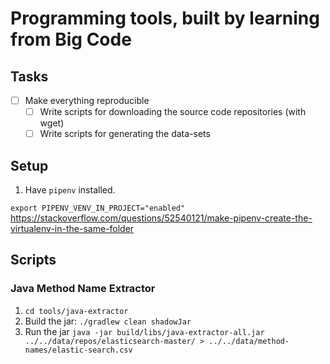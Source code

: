 # Programming tools, built by learning from Big Code

## Tasks

- [ ] Make everything reproducible
  - [ ] Write scripts for downloading the source code repositories (with wget)
  - [ ] Write scripts for generating the data-sets

## Setup

1. Have `pipenv` installed.

`export PIPENV_VENV_IN_PROJECT="enabled"`
<https://stackoverflow.com/questions/52540121/make-pipenv-create-the-virtualenv-in-the-same-folder>

## Scripts

### Java Method Name Extractor

1. `cd tools/java-extractor`
1. Build the jar: `./gradlew clean shadowJar`
1. Run the jar `java -jar build/libs/java-extractor-all.jar ../../data/repos/elasticsearch-master/ > ../../data/method-names/elastic-search.csv`
